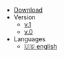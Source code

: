 * [Download](https://github.com/jasp402/js-packtools/archive/master.zip)
* Version
    * [v.1](/)
    * [v.0](/)
* Languages
    * [:us: english](/en/)

